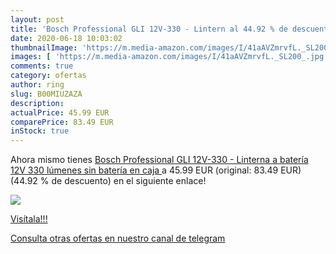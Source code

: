 ```yaml
---
layout: post
title: 'Bosch Professional GLI 12V-330 - Lintern al 44.92 % de descuento'
date: 2020-06-18 10:03:02
thumbnailImage: 'https://m.media-amazon.com/images/I/41aAVZmrvfL._SL200_.jpg'
images: [ 'https://m.media-amazon.com/images/I/41aAVZmrvfL._SL200_.jpg' ]
comments: true
category: ofertas
author: ring
slug: B00MIUZAZA
description:
actualPrice: 45.99 EUR
comparePrice: 83.49 EUR
inStock: true
---
```


Ahora mismo tienes [Bosch Professional GLI 12V-330 - Linterna a batería  12V  330 lúmenes  sin batería  en caja ](https://www.amazon.com/dp/B00MIUZAZA/?tag=redken08-20) a 45.99 EUR (original: 83.49 EUR) (44.92 %  de descuento) en el siguiente enlace!

[![](https://m.media-amazon.com/images/I/41aAVZmrvfL._SL200_.jpg)](https://www.amazon.com/dp/B00MIUZAZA/?tag=redken08-20)

[Visítala!!!](https://www.amazon.com/dp/B00MIUZAZA/?tag=redken08-20)

[Consulta otras ofertas en nuestro canal de telegram](https://t.me/s/ofertas25)
